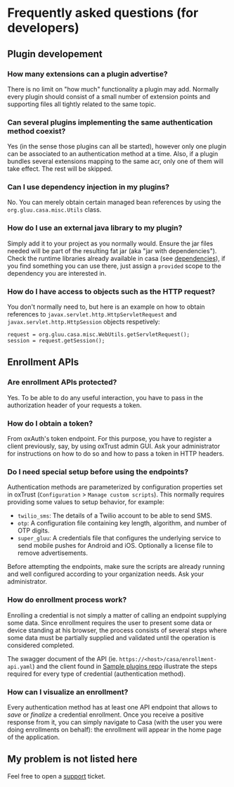 # Frequently asked questions (for developers)

## Plugin developement

### How many extensions can a plugin advertise?

There is no limit on "how much" functionality a plugin may add. Normally every plugin should consist of a small number of extension points and supporting files all tightly related to the same topic.

### Can several plugins implementing the same authentication method coexist?

Yes (in the sense those plugins can all be started), however only one plugin can be associated to an authentication method at a time. Also, if a plugin bundles several extensions mapping to the same acr, only one of them will take effect. The rest will be skipped.

### Can I use dependency injection in my plugins?

No. You can merely obtain certain managed bean references by using the `org.gluu.casa.misc.Utils` class.

### How do I use an external java library to my plugin?

Simply add it to your project as you normally would. Ensure the jar files needed will be part of the resulting fat jar (aka "jar with dependencies"). Check the runtime libraries already available in casa (see [dependencies](./intro-plugin#dependencies)), if you find something you can use there, just assign a `provided` scope to the dependency you are interested in.

### How do I have access to objects such as the HTTP request?

You don't normally need to, but here is an example on how to obtain references to `javax.servlet.http.HttpServletRequest` and `javax.servlet.http.HttpSession` objects respetively:

```
request = org.gluu.casa.misc.WebUtils.getServletRequest();
session = request.getSession();
```

## Enrollment APIs

### Are enrollment APIs protected?

Yes. To be able to do any useful interaction, you have to pass in the authorization header of your requests a token.

### How do I obtain a token?

From oxAuth's token endpoint. For this purpose, you have to register a client previously, say, by using oxTrust admin GUI. Ask your administrator for instructions on how to do so and how to pass a token in HTTP headers.

### Do I need special setup before using the endpoints?

Authentication methods are parameterized by configuration properties set in oxTrust (`Configuration` > `Manage custom scripts`). This normally requires providing some values to setup behavior, for example:

- `twilio_sms`: The details of a Twilio account to be able to send SMS.
- `otp`: A configuration file containing key length, algorithm, and number of OTP digits.
- `super_gluu`: A credentials file that configures the underlying service to send mobile pushes for Android and iOS. Optionally a license file to remove advertisements.

Before attempting the endpoints, make sure the scripts are already running and well configured according to your organization needs. Ask your administrator.

### How do enrollment process work?

Enrolling a credential is not simply a matter of calling an endpoint supplying some data. Since enrollment requires the user to present some data or device standing at his browser, the process consists of several steps where some data must be partially supplied and validated until the operation is considered completed.

The swagger document of the API (ie. `https://<host>/casa/enrollment-api.yaml`) and the client found in [Sample plugins repo](https://github.com/GluuFederation/casa-sample-plugins/tree/master/enrollment-client) illustrate the steps required for every type of credential (authentication method).

### How can I visualize an enrollment?

Every authentication method has at least one API endpoint that allows to *save* or *finalize* a credential enrollment. Once you receive a positive response from it, you can simply navigate to Casa (with the user you were doing enrollments on behalf): the enrollment will appear in the home page of the application.

## My problem is not listed here

Feel free to open a [support](https://support.gluu.org/) ticket.
